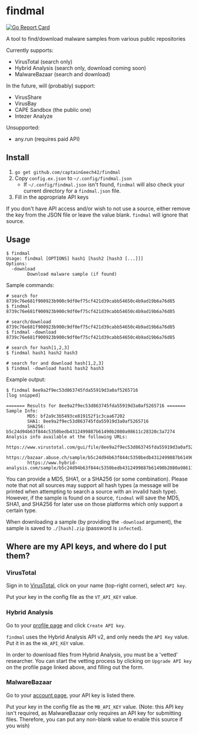 # findmal
[![Go Report Card](https://goreportcard.com/badge/github.com/captainGeech42/findmal)](https://goreportcard.com/report/github.com/captainGeech42/findmal)

A tool to find/download malware samples from various public repositories

Currently supports:

* VirusTotal (search only)
* Hybrid Analysis (search only, download coming soon)
* MalwareBazaar (search and download)

In the future, will (probably) support:

* VirusShare
* VirusBay
* CAPE Sandbox (the public one)
* Intezer Analyze

Unsupported:

* any.run (requires paid API)

## Install
1. `go get github.com/captainGeech42/findmal`
2. Copy `config.ex.json` to `~/.config/findmal.json`
    - If `~/.config/findmal.json` isn't found, `findmal` will also check your current directory for a `findmal.json` file.
3. Fill in the appropriate API keys

If you don't have API access and/or wish to not use a source, either remove the key from the JSON file or leave the value blank. `findmal` will ignore that source.

## Usage
```
$ findmal 
Usage: findmal [OPTIONS] hash1 [hash2 [hash3 [...]]]
Options:
  -download
        Download malware sample (if found)
```

Sample commands:
```
# search for 8739c76e681f900923b900c9df0ef75cf421d39cabb54650c4b9ad19b6a76d85
$ findmal 8739c76e681f900923b900c9df0ef75cf421d39cabb54650c4b9ad19b6a76d85

# search/download 8739c76e681f900923b900c9df0ef75cf421d39cabb54650c4b9ad19b6a76d85
$ findmal -download 8739c76e681f900923b900c9df0ef75cf421d39cabb54650c4b9ad19b6a76d85

# search for hash[1,2,3]
$ findmal hash1 hash2 hash3

# search for and download hash[1,2,3]
$ findmal -download hash1 hash2 hash3
```

Example output:
```
$ findmal 8ee9a2f9ec53d863745fda55919d3a0af5265716
[log snipped]

======= Results for 8ee9a2f9ec53d863745fda55919d3a0af5265716 =======
Sample Info:
        MD5: bf2a9c3b5493ce819152f1c3caa67202
        SHA1: 8ee9a2f9ec53d863745fda55919d3a0af5265716
        SHA256: b5c24d94b63f844c5350bedb4312499887b61490b2080a98611c28320c3a7274
Analysis info available at the following URLs:
        https://www.virustotal.com/gui/file/8ee9a2f9ec53d863745fda55919d3a0af5265716/details
        https://bazaar.abuse.ch/sample/b5c24d94b63f844c5350bedb4312499887b61490b2080a98611c28320c3a7274/
        https://www.hybrid-analysis.com/sample/b5c24d94b63f844c5350bedb4312499887b61490b2080a98611c28320c3a7274
```

You can provide a MD5, SHA1, or a SHA256 (or some combination). Please note that not all sources may support all hash types (a message will be printed when attempting to search a source with an invalid hash type). However, if the sample is found on a source, `findmal` will save the MD5, SHA1, and SHA256 for later use on those platforms which only support a certain type.

When downloading a sample (by providing the `-download` argument), the sample is saved to `./[hash].zip` (password is `infected`).

## Where are my API keys, and where do I put them?

### VirusTotal
Sign in to [VirusTotal](https://www.virustotal.com/), click on your name (top-right corner), select `API key`.

Put your key in the config file as the `VT_API_KEY` value.

### Hybrid Analysis
Go to your [profile page](https://www.hybrid-analysis.com/my-account?tab=%23api-key-tab) and click `Create API key`.

`findmal` uses the Hybrid Analysis API v2, and only needs the `API Key` value. Put it in as the `HA_API_KEY` value.

In order to download files from Hybrid Analysis, you must be a 'vetted' researcher. You can start the vetting process by clicking on `Upgrade API key` on the profile page linked above, and filling out the form.

### MalwareBazaar
Go to your [account page](https://bazaar.abuse.ch/account/), your API key is listed there.

Put your key in the config file as the `MB_API_KEY` value. (Note: this API key isn't required, as MalwareBazaar only requires an API key for submitting files. Therefore, you can put any non-blank value to enable this source if you wish)